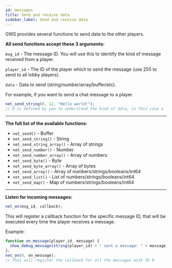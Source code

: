```yaml
---
id: messages
title: Send and receive data
sidebar_label: Send and receive data
---
```


GWS provides several functions to send data to the other players. 

**All send functions accept these 3 arguments:**

`msg_id` - The message ID. You will use this to identify the kind of message received from a player. 

`player_id` - The ID of the player which to send the message (use 255 to send to all lobby players).

`data` - Data to send (string/number/array/buffer/etc).

For example, if you want to send a chat message to a player.

```js
net_send_string(0, 12, "Hello world!");
// 0 is defined by you to understand the kind of data, in this case a 'chat message'.
```

---

**The full list of the available functions:**

- `net_send()` - Buffer
- `net_send_string()` - String
- `net_send_string_array()` - Array of strings
- `net_send_number()` - Number
- `net_send_number_array()` - Array of numbers
- `net_send_byte()` - Byte
- `net_send_byte_array()` - Array of bytes
- `net_send_array()` - Array of numbers/strings/booleans/int64
- `net_send_list()` - List of numbers/strings/booleans/int64
- `net_send_map()` - Map of numbers/strings/booleans/int64

---

**Listen for incoming messages:**

```js
net_on(msg_id, callback);
```

This will register a callback function for the specific message ID, that will be executed every time the player receives a message.

Example:

```js
function on_message(player_id, message) {
  show_debug_message(string(player_id) + " sent a message: " + message);
};
net_on(0, on_message);
// This will register the callback for all the messages with ID 0
```
